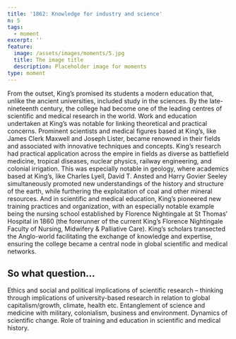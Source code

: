 ```yaml
---
title: '1862: Knowledge for industry and science'
n: 5
tags:
  - moment
excerpt: ''
feature:
  image: /assets/images/moments/5.jpg
  title: The image title
  description: Placeholder image for moments
type: moment
---
```


From the outset, King’s promised its students a modern education that, unlike the ancient universities, included study in the sciences. By the late-nineteenth century, the college had become one of the leading centres of scientific and medical research in the world. Work and education undertaken at King’s was notable for linking theoretical and practical concerns. Prominent scientists and medical figures based at King’s, like James Clerk Maxwell and Joseph Lister, became renowned in their fields and associated with innovative techniques and concepts. King’s research had practical application across the empire in fields as diverse as battlefield medicine, tropical diseases, nuclear physics, railway engineering, and colonial irrigation. This was especially notable in geology, where academics based at King’s, like Charles Lyell, David T. Ansted and Harry Govier Seeley simultaneously promoted new understandings of the history and structure of the earth, while furthering the exploitation of coal and other mineral resources. And in scientific and medical education, King’s pioneered new training practices and organization, with an especially notable example being the nursing school established by Florence Nightingale at St Thomas’ Hospital in 1860 (the forerunner of the current King’s Florence Nightingale Faculty of Nursing, Midwifery & Palliative Care). King’s scholars transected the Anglo-world facilitating the exchange of knowledge and expertise, ensuring the college became a central node in global scientific and medical networks.

## So what question...

Ethics and social and political implications of scientific research – thinking through implications of university-based research in relation to global capitalism/growth, climate, health etc.  Entanglement of science and medicine with military, colonialism, business and environment.  Dynamics of scientific change. Role of training and education in scientific and medical history.